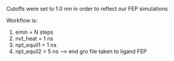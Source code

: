Cutoffs were set to 1.0 nm in order to reflect our FEP simulations

Workflow is:
1. emin = N steps
2. nvt_heat = 1 ns
3. npt_equil1 = 1 ns
4. npt_equil2 = 5 ns --> end gro file taken to ligand FEP
